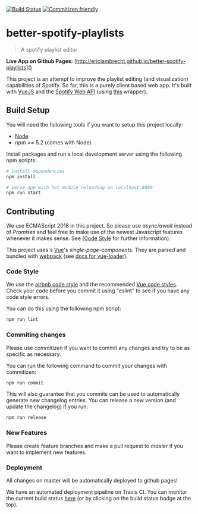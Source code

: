 [![Build Status](https://travis-ci.org/EricLambrecht/better-spotify-playlists.svg?branch=master)](https://travis-ci.org/EricLambrecht/better-spotify-playlists)
[![Commitizen friendly](https://img.shields.io/badge/commitizen-friendly-brightgreen.svg)](http://commitizen.github.io/cz-cli/)

# better-spotify-playlists

> A spotify playlist editor

**Live App on Github Pages:** [http://ericlambrecht.github.io/better-spotify-playlists]()

This project is an attempt to improve the playlist editing (and visualization)
capabilities of Spotify. So far, this is a purely client based web app. It's built 
with [VueJS](https://vuejs.org/) and the 
[Spotify Web API](https://developer.spotify.com/documentation/web-api/) (using 
[this](https://github.com/JMPerez/spotify-web-api-js) wrapper).


## Build Setup

You will need the following tools if you want to setup this project locally:

- [Node](https://nodejs.org/en/download/)
- npm >= 5.2 (comes with Node)

Install packages and run a local development server using the following npm scripts:

``` bash
# install dependencies
npm install

# serve app with hot module reloading on localhost:8080
npm run start
```


## Contributing

We use ECMAScript 2018 in this project. So please use *async/await* instead of *Promises* and 
feel free to make use of the newest Javascript features whenever it makes sense. See 
([Code Style](#code-style) for further information). 

This project uses's [Vue](https://vuejs.org/)'s *single-page-components*. 
They are parsed and bundled with [webpack](https://webpack.js.org) 
(see [docs for vue-loader](http://vuejs.github.io/vue-loader)).

### Code Style

We use the [airbnb code style](https://github.com/airbnb/javascript) and the 
recommended [Vue code styles](https://github.com/vuejs/eslint-plugin-vue).
Check your code before you commit it using "eslint" to see if you have any code style errors.

You can do this using the following npm script:

```bash
npm run lint
```

### Commiting changes

Please use *commitizen* if you want to commit any changes and try to be as specific as necessary.

You can run the following command to commit your changes with commitizen:
```bash
npm run commit
```

This will also guarantee that you commits can be used to automatically generate new changelog entries.
You can release a new version (and update the changelog) if you run:

```bash
npm run release
```

### New Features

Please create feature branches and make a pull request to *master* if you want to implement new features.

### Deployment
All changes on master will be automatically deployed to github pages!

We have an automated deployment pipeline on Travis CI. You can monitor the current build status 
[here](https://travis-ci.org/EricLambrecht/better-spotify-playlists) (or by clicking on the build status badge at the top).